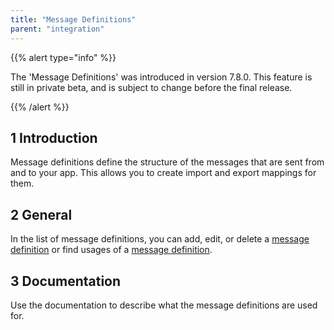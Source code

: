 ```yaml
---
title: "Message Definitions"
parent: "integration"
---
```


{{% alert type="info" %}}

The 'Message Definitions' was introduced in version 7.8.0. This feature is still in private beta, and is subject to change before the final release.

{{% /alert %}}

## 1 Introduction

Message definitions define the structure of the messages that are sent from and to your app. This allows you to create import and export mappings for them.

## 2 General

In the list of message definitions, you can add, edit, or delete a [message definition](message-definition) or find usages of a [message definition](message-definition).

## 3 Documentation

Use the documentation to describe what the message definitions are used for.
